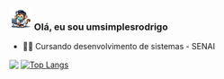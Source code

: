 ### <img src="macaco-cirugiao-umsimples.png" width="40px"> Olá, eu sou umsimplesrodrigo 

- 👨‍💻 Cursando desenvolvimento de sistemas - SENAI
<div>
  <a href = "https://github.com/umsimplesrodrigo/"></a>
  <img align="center" src = "https://github-readme-stats.vercel.app/api?username=umsimplesrodrigo&show_icons=true&theme=dark">
  <a href="https://github.com/umsimplesrodrigo/github-readme-stats">
    <img align="center" src="https://github-readme-stats.vercel.app/api/top-langs/?username=umsimplesrodrigo&layout=compact" alt="Top Langs">
  </a>
</div>

